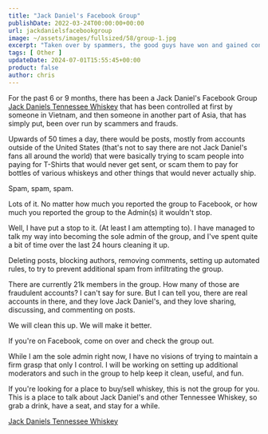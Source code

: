 ```yaml
---
title: "Jack Daniel's Facebook Group"
publishDate: 2022-03-24T00:00:00+00:00
url: jackdanielsfacebookgroup
image: ~/assets/images/fullsized/58/group-1.jpg
excerpt: "Taken over by spammers, the good guys have won and gained control over a large Jack Daniel's Facebook Group"
tags: [ Other ] 
updateDate: 2024-07-01T15:55:45+00:00
product: false
author: chris
---
```

For the past 6 or 9 months, there has been a Jack Daniel's Facebook Group [Jack Daniels Tennessee Whiskey](https://www.facebook.com/groups/tennesseewhiskey) that has been controlled at first by someone in Vietnam, and then someone in another part of Asia, that has simply put, been over run by scammers and frauds.

Upwards of 50 times a day, there would be posts, mostly from accounts outside of the United States (that's not to say there are not Jack Daniel's fans all around the world) that were basically trying to scam people into paying for T-Shirts that would never get sent, or scam them to pay for bottles of various whiskeys and other things that would never actually ship.

Spam, spam, spam.

Lots of it. No matter how much you reported the group to Facebook, or how much you reported the group to the Admin(s) it wouldn't stop.

Well, I have put a stop to it. (At least I am attempting to). I have managed to talk my way into becoming the sole admin of the group, and I've spent quite a bit of time over the last 24 hours cleaning it up.

Deleting posts, blocking authors, removing comments, setting up automated rules, to try to prevent additional spam from infiltrating the group.

There are currently 21k members in the group. How many of those are fraudulent accounts? I can't say for sure. But I can tell you, there are real accounts in there, and they love Jack Daniel's, and they love sharing, discussing, and commenting on posts.

We will clean this up. We will make it better. 

If you're on Facebook, come on over and check the group out.

While I am the sole admin right now, I have no visions of trying to maintain a firm grasp that only I control. I will be working on setting up additional moderators and such in the group to help keep it clean, useful, and fun.

If you're looking for a place to buy/sell whiskey, this is not the group for you. This is a place to talk about Jack Daniel's and other Tennessee Whiskey, so grab a drink, have a seat, and stay for a while.

[Jack Daniels Tennessee Whiskey](https://www.facebook.com/groups/tennesseewhiskey)



